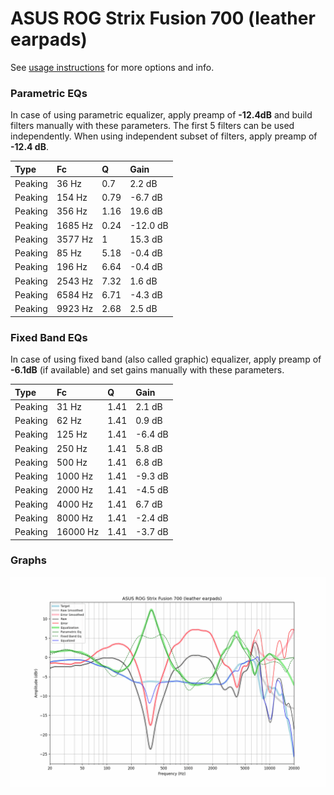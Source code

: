# ASUS ROG Strix Fusion 700 (leather earpads)
See [usage instructions](https://github.com/jaakkopasanen/AutoEq#usage) for more options and info.

### Parametric EQs
In case of using parametric equalizer, apply preamp of **-12.4dB** and build filters manually
with these parameters. The first 5 filters can be used independently.
When using independent subset of filters, apply preamp of **-12.4 dB**.

| Type    | Fc      |    Q | Gain     |
|:--------|:--------|:-----|:---------|
| Peaking | 36 Hz   | 0.7  | 2.2 dB   |
| Peaking | 154 Hz  | 0.79 | -6.7 dB  |
| Peaking | 356 Hz  | 1.16 | 19.6 dB  |
| Peaking | 1685 Hz | 0.24 | -12.0 dB |
| Peaking | 3577 Hz | 1    | 15.3 dB  |
| Peaking | 85 Hz   | 5.18 | -0.4 dB  |
| Peaking | 196 Hz  | 6.64 | -0.4 dB  |
| Peaking | 2543 Hz | 7.32 | 1.6 dB   |
| Peaking | 6584 Hz | 6.71 | -4.3 dB  |
| Peaking | 9923 Hz | 2.68 | 2.5 dB   |

### Fixed Band EQs
In case of using fixed band (also called graphic) equalizer, apply preamp of **-6.1dB**
(if available) and set gains manually with these parameters.

| Type    | Fc       |    Q | Gain    |
|:--------|:---------|:-----|:--------|
| Peaking | 31 Hz    | 1.41 | 2.1 dB  |
| Peaking | 62 Hz    | 1.41 | 0.9 dB  |
| Peaking | 125 Hz   | 1.41 | -6.4 dB |
| Peaking | 250 Hz   | 1.41 | 5.8 dB  |
| Peaking | 500 Hz   | 1.41 | 6.8 dB  |
| Peaking | 1000 Hz  | 1.41 | -9.3 dB |
| Peaking | 2000 Hz  | 1.41 | -4.5 dB |
| Peaking | 4000 Hz  | 1.41 | 6.7 dB  |
| Peaking | 8000 Hz  | 1.41 | -2.4 dB |
| Peaking | 16000 Hz | 1.41 | -3.7 dB |

### Graphs
![](./ASUS%20ROG%20Strix%20Fusion%20700%20(leather%20earpads).png)